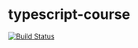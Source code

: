 # typescript-course
 
[![Build Status](https://travis-ci.com/adroaldofilho/typescript-course.svg?branch=master)](https://travis-ci.com/adroaldofilho/typescript-course)
